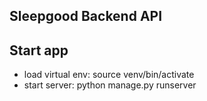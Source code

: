 ## Sleepgood Backend API

## 
##  Start app

* load virtual env: source venv/bin/activate 
* start server: python manage.py runserver
